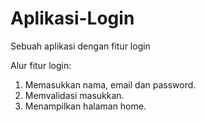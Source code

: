 # Aplikasi-Login
Sebuah aplikasi dengan fitur login

Alur fitur login:
1. Memasukkan nama, email dan password.
2. Memvalidasi masukkan.
3. Menampilkan halaman home.
